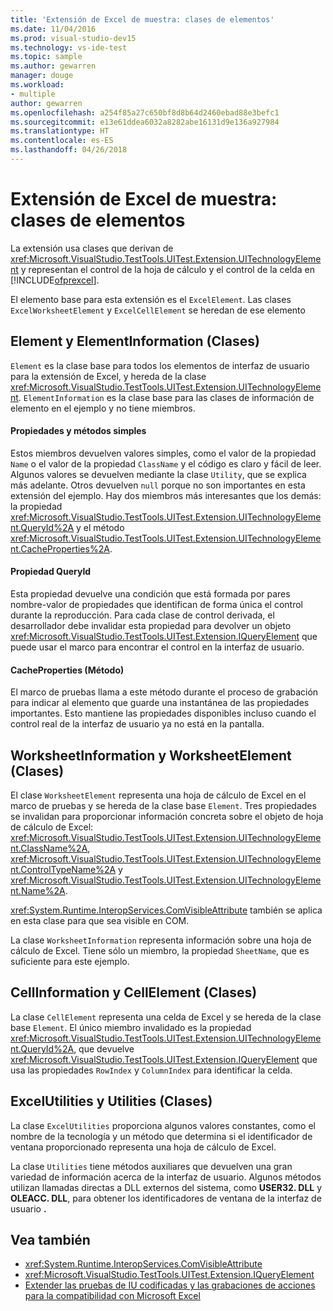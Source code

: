 ```yaml
---
title: 'Extensión de Excel de muestra: clases de elementos'
ms.date: 11/04/2016
ms.prod: visual-studio-dev15
ms.technology: vs-ide-test
ms.topic: sample
ms.author: gewarren
manager: douge
ms.workload:
- multiple
author: gewarren
ms.openlocfilehash: a254f85a27c650bf8d8b64d2460ebad88e3befc1
ms.sourcegitcommit: e13e61ddea6032a8282abe16131d9e136a927984
ms.translationtype: HT
ms.contentlocale: es-ES
ms.lasthandoff: 04/26/2018
---
```

# <a name="sample-excel-extension-element-classes"></a>Extensión de Excel de muestra: clases de elementos
La extensión usa clases que derivan de <xref:Microsoft.VisualStudio.TestTools.UITest.Extension.UITechnologyElement> y representan el control de la hoja de cálculo y el control de la celda en [!INCLUDE[ofprexcel](../test/includes/ofprexcel_md.md)].

 El elemento base para esta extensión es el `ExcelElement`. Las clases `ExcelWorksheetElement` y `ExcelCellElement` se heredan de ese elemento

## <a name="element-and-elementinformation-classes"></a>Element y ElementInformation (Clases)
 `Element` es la clase base para todos los elementos de interfaz de usuario para la extensión de Excel, y hereda de la clase <xref:Microsoft.VisualStudio.TestTools.UITest.Extension.UITechnologyElement>. `ElementInformation` es la clase base para las clases de información de elemento en el ejemplo y no tiene miembros.

#### <a name="simple-properties-and-methods"></a>Propiedades y métodos simples
 Estos miembros devuelven valores simples, como el valor de la propiedad `Name` o el valor de la propiedad `ClassName` y el código es claro y fácil de leer. Algunos valores se devuelven mediante la clase `Utility`, que se explica más adelante. Otros devuelven `null` porque no son importantes en esta extensión del ejemplo. Hay dos miembros más interesantes que los demás: la propiedad <xref:Microsoft.VisualStudio.TestTools.UITest.Extension.UITechnologyElement.QueryId%2A> y el método <xref:Microsoft.VisualStudio.TestTools.UITest.Extension.UITechnologyElement.CacheProperties%2A>.

#### <a name="queryid-property"></a>Propiedad QueryId
 Esta propiedad devuelve una condición que está formada por pares nombre-valor de propiedades que identifican de forma única el control durante la reproducción. Para cada clase de control derivada, el desarrollador debe invalidar esta propiedad para devolver un objeto <xref:Microsoft.VisualStudio.TestTools.UITest.Extension.IQueryElement> que puede usar el marco para encontrar el control en la interfaz de usuario.

#### <a name="cacheproperties-method"></a>CacheProperties (Método)
 El marco de pruebas llama a este método durante el proceso de grabación para indicar al elemento que guarde una instantánea de las propiedades importantes. Esto mantiene las propiedades disponibles incluso cuando el control real de la interfaz de usuario ya no está en la pantalla.

## <a name="worksheetelement-and-worksheetinformation-classes"></a>WorksheetInformation y WorksheetElement (Clases)
 El clase `WorksheetElement` representa una hoja de cálculo de Excel en el marco de pruebas y se hereda de la clase base `Element`. Tres propiedades se invalidan para proporcionar información concreta sobre el objeto de hoja de cálculo de Excel: <xref:Microsoft.VisualStudio.TestTools.UITest.Extension.UITechnologyElement.ClassName%2A>, <xref:Microsoft.VisualStudio.TestTools.UITest.Extension.UITechnologyElement.ControlTypeName%2A> y <xref:Microsoft.VisualStudio.TestTools.UITest.Extension.UITechnologyElement.Name%2A>.

 <xref:System.Runtime.InteropServices.ComVisibleAttribute> también se aplica en esta clase para que sea visible en COM.

 La clase `WorksheetInformation` representa información sobre una hoja de cálculo de Excel. Tiene sólo un miembro, la propiedad `SheetName`, que es suficiente para este ejemplo.

## <a name="cellelement-and-cellinformation-classes"></a>CellInformation y CellElement (Clases)
 La clase `CellElement` representa una celda de Excel y se hereda de la clase base `Element`. El único miembro invalidado es la propiedad <xref:Microsoft.VisualStudio.TestTools.UITest.Extension.UITechnologyElement.QueryId%2A>, que devuelve <xref:Microsoft.VisualStudio.TestTools.UITest.Extension.IQueryElement> que usa las propiedades `RowIndex` y `ColumnIndex` para identificar la celda.

## <a name="utilities-and-excelutilities-classes"></a>ExcelUtilities y Utilities (Clases)
 La clase `ExcelUtilities` proporciona algunos valores constantes, como el nombre de la tecnología y un método que determina si el identificador de ventana proporcionado representa una hoja de cálculo de Excel.

 La clase `Utilities` tiene métodos auxiliares que devuelven una gran variedad de información acerca de la interfaz de usuario. Algunos métodos utilizan llamadas directas a DLL externos del sistema, como **USER32. DLL** y **OLEACC. DLL**, para obtener los identificadores de ventana de la interfaz de usuario **.**

## <a name="see-also"></a>Vea también

- <xref:System.Runtime.InteropServices.ComVisibleAttribute>
- <xref:Microsoft.VisualStudio.TestTools.UITest.Extension.IQueryElement>
- [Extender las pruebas de IU codificadas y las grabaciones de acciones para la compatibilidad con Microsoft Excel](../test/extending-coded-ui-tests-and-action-recordings-to-support-microsoft-excel.md)
